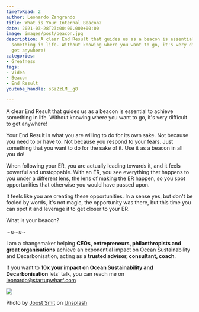 ```yaml
---
timeToRead: 2
author: Leonardo Zangrando
title: What is Your Internal Beacon?
date: 2021-03-28T23:00:00.000+00:00
image: images/post/beacon.jpg
description: A clear End Result that guides us as a beacon is essential to achieve
  something in life. Without knowing where you want to go, it's very difficult to
  get anywhere!
categories:
- Greatness
tags:
- Video
- Beacon
- End Result
youtube_handle: sSzZzLM__g8

---
```

A clear End Result that guides us as a beacon is essential to achieve something in life. Without knowing where you want to go, it's very difficult to get anywhere!

Your End Result is what you are willing to do for its own sake. Not because you need to or have to. Not because you respond to your fears. Just something that you want to do for the sake of it. Use it as a beacon in all you do!

When following your ER, you are actually leading towards it, and it feels powerful and unstoppable. With an ER, you see everything that happens to you under a different lens, the lens of making the ER happen, so you spot opportunities that otherwise you would have passed upon.

It feels like you are creating these opportunities. In a sense yes, but don't be fooled by words, it's not magic, the opportunity was there, but this time you can spot it and leverage it to get closer to your ER.

What is your beacon?

∼≈∼≈∼

I am a changemaker helping **CEOs, entrepreneurs, philanthropists and great organisations** achieve an exponential impact on Ocean Sustainability and Decarbonisation, acting as a **trusted advisor, consultant, coach**.

If you want to **10x your impact on Ocean Sustainability and Decarbonisation** lets' talk, you can reach me on [leonardo@startupwharf.com](https://mail.google.com/mail/?view=cm&fs=1&tf=1&to=leonardo@startupwharf.com)

![](images/post/beacon.jpg)

Photo by [Joost Smit](https://unsplash.com/@joostsmit?utm_source=unsplash&utm_medium=referral&utm_content=creditCopyText) on [Unsplash](/s/photos/beacon?utm_source=unsplash&utm_medium=referral&utm_content=creditCopyText)